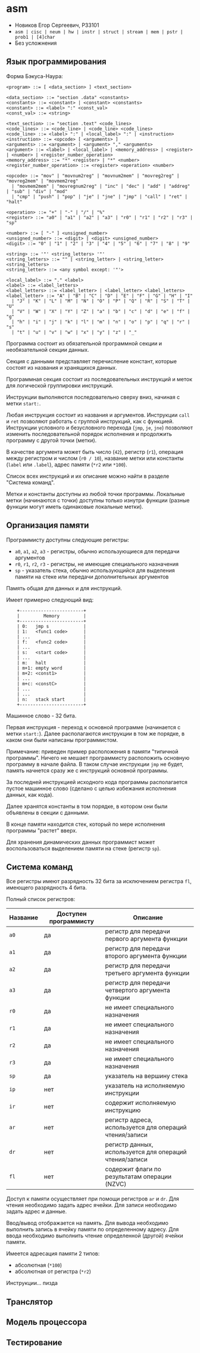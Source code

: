 # asm

* Новиков Егор Сергеевич, P33101
* `asm | cisc | neum | hw | instr | struct | stream | mem | pstr | prob1 | [4]char`
* Без усложнения

## Язык программирования

Форма Бэкуса-Наура:

```text
<program> ::= [ <data_section> ] <text_section>

<data_section> ::= "section .data" <constants>
<constants> ::= <constant> | <constant> <constants>
<constant> ::= <label> ":" <const_val>
<const_val> ::= <string>

<text_section> ::= "section .text" <code_lines>
<code_lines> ::= <code_line> | <code_line> <code_lines>
<code_line> ::= <label> ":" | <local_label> ":" | <instruction>
<instruction> ::= <opcode> [ <arguments> ]
<arguments> ::= <argument> | <argument> "," <arguments>
<argument> ::= <label> | <local_label> | <memory_address> | <register> | <number> | <register_number_operation>
<memory_address> ::= "*" <register> | "*" <number>
<register_number_operation> ::= <register> <operation> <number>

<opcode> ::= "mov" | "movnum2reg" | "movnum2mem" | "movreg2reg" | "movreg2mem" | "movmem2reg" 
  | "movmem2mem" | "movregnum2reg" | "inc" | "dec" | "add" | "addreg" | "sub" | "div" | "mod" 
  | "cmp" | "push" | "pop" | "je" | "jne" | "jmp" | "call" | "ret" | "halt"

<operation> ::= "+" | "-" | "/" | "%"
<register> ::= "a0" | "a1" | "a2" | "a3" | "r0" | "r1" | "r2" | "r3" | "sp"

<number> ::= [ "-" ] <unsigned_number>
<unsigned_number> ::= <digit> | <digit> <unsigned_number>
<digit> ::= "0" | "1" | "2" | "3" | "4" | "5" | "6" | "7" | "8" | "9"

<string> ::= '"' <string_letters> '"'
<string_letters> ::= "" | <string_letter> | <string_letter> <string_letters>
<string_letter> ::= <any symbol except: '"'>

<local_label> ::= "." <label>
<label> ::= <label_letters>
<label_letters> ::= <label_letter> | <label_letter> <label_letters>
<label_letter> ::= "A" | "B" | "C" | "D" | "E" | "F" | "G" | "H" | "I" 
  | "J" | "K" | "L" | "M" | "N" | "O" | "P" | "Q" | "R" | "S" | "T" | "U" 
  | "V" | "W" | "X" | "Y" | "Z" | "a" | "b" | "c" | "d" | "e" | "f" | "g" 
  | "h" | "i" | "j" | "k" | "l" | "m" | "n" | "o" | "p" | "q" | "r" | "s" 
  | "t" | "u" | "v" | "w" | "x" | "y" | "z" | "_"
```

Программа состоит из обязательной программной секции и необязательной секции данных.

Секция с данными представляет перечисление констант, которые состоят из названия и хранящихся данных.

Программная секция состоит из последовательных инструкций и меток для логической группировки инструкций.

Инструкции выполняются последовательно сверху вниз, начиная с метки `start:`. 

Любая инструкция состоит из названия и аргументов. Инструкции `call` и `ret` позволяют
работать с группой инструкций, как с функцией. Инструкции условного и безусловного перехода (`jmp`, `je`, `jne`)
позволяют изменить последовательной порядок исполнения и продолжить программу с другой точки (метки).

В качестве аргумента может быть число (`42`), регистр (`r1`), операция между регистром и числом (`r0 / 10`), 
название метки или константы (`label` или `.label`), адрес памяти (`*r2` или `*100`).

Список всех инструкций и их описание можно найти в разделе "Система команд".

Метки и константы доступны из любой точки программы. Локальные метки (начинаются с точки) доступны только изнутри
функции (разные функции могут иметь одинаковые локальные метки).


## Организация памяти

Программисту доступны следующие регистры:
* `a0`, `a1`, `a2`, `a3` - регистры, обычно использующиеся для передачи аргументов
* `r0`, `r1`, `r2`, `r3` - регистры, не имеющие специального назначения
* `sp` - указатель стека, обычно использующийся для выделения памяти на стеке или передачи дополнительных аргументов

Память общая для данных и для инструкций.

Имеет примерно следующий вид:

```text
    +------------------------+
    |         Memory         |
    +------------------------+
    | 0:   jmp s             |
    | 1:   <func1 code>      |
    | ...                    |
    | f:   <func2 code>      |
    | ...                    |
    | s:   <start code>      |
    | ...                    |
    | m:   halt              |
    | m+1: empty word        |
    | m+2: <const1>          |
    | ...                    |
    | m+c: <constC>          |
    | ...                    |
    | ...                    |
    | n:   stack start       |
    +------------------------+
```

Машинное слово - 32 бита.

Первая инструкция - переход к основной программе (начинается с метки `start:`). Далее располагаются инструкции 
в том же порядке, в каком они были написаны программистом.

Примечание: приведен пример расположения в памяти "типичной программы". Ничего не мешает программисту расположить
основную программу в начале файла. В таком случае инструкции `jmp` не будет, память начнется сразу же с инструкций
основной программы.

За последней инструкцией исходного кода программы располагается пустое машинное слово (сделано с целью 
избежания исполнения данных, как кода).

Далее хранятся константы в том порядке, в котором они были объявлены в секции с данными.

В конце памяти находится стек, который по мере исполнения программы "растет" вверх.

Для хранения динамических данных программист может воспользоваться выделением памяти на стеке (регистр `sp`).


## Система команд

Все регистры имеют разрядность 32 бита за исключением регистра `fl`, имеющего разрядность 4 бита.

Полный список регистров:

| Название | Доступен программисту | Описание                                                |
|----------|-----------------------|---------------------------------------------------------|
| `a0`     | да                    | регистр для передачи первого аргумента функции          |
| `a1`     | да                    | регистр для передачи второго аргумента функции          |
| `a2`     | да                    | регистр для передачи третьего аргумента функции         |
| `a3`     | да                    | регистр для передачи четвертого аргумента функции       |
| `r0`     | да                    | не имеет специального назначения                        |
| `r1`     | да                    | не имеет специального назначения                        |
| `r2`     | да                    | не имеет специального назначения                        |
| `r3`     | да                    | не имеет специального назначения                        |
| `sp`     | да                    | указатель на вершину стека                              |
| `ip`     | нет                   | указатель на исполняемую инструкции                     |
| `ir`     | нет                   | содержит исполняемую инструкцию                         |
| `ar`     | нет                   | регистр адреса, используется для операций чтения/записи |
| `dr`     | нет                   | регистр данных, используется для операций чтения/записи |
| `fl`     | нет                   | содержит флаги по результатам операции (NZVC)           |

Доступ к памяти осуществляет при помощи регистров `ar` и `dr`. Для чтения необходимо задать адрес ячейки. 
Для записи необходимо задать адрес и данные.

Ввод/вывод отображается на память. Для вывода необходимо выполнить запись в ячейку памяти по определенному адресу. 
Для ввода необходимо выполнить чтение определенной (другой) ячейки памяти.

Имеется адресация памяти 2 типов:
* абсолютная (`*100`)
* абсолютная от регистра (`*r2`)

Инструкции... пизда


## Транслятор


## Модель процессора


## Тестирование